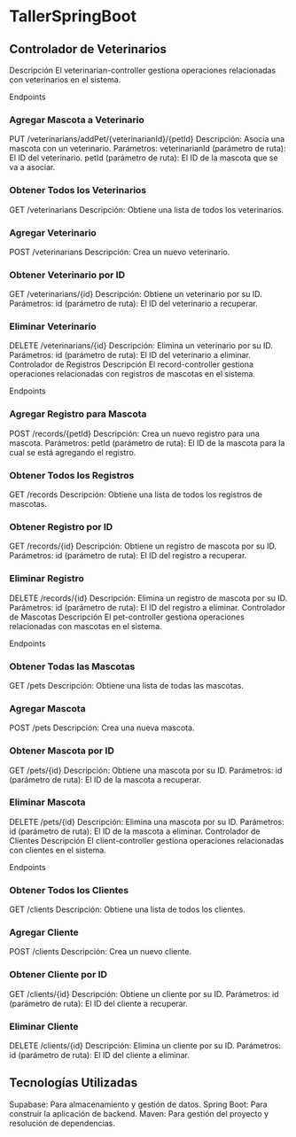 # TallerSpringBoot
## Controlador de Veterinarios
Descripción
El veterinarian-controller gestiona operaciones relacionadas con veterinarios en el sistema.

Endpoints
### Agregar Mascota a Veterinario
   PUT /veterinarians/addPet/{veterinarianId}/{petId}
   Descripción: Asocia una mascota con un veterinario.
   Parámetros:
   veterinarianId (parámetro de ruta): El ID del veterinario.
   petId (parámetro de ruta): El ID de la mascota que se va a asociar. 
   ### Obtener Todos los Veterinarios
   GET /veterinarians
   Descripción: Obtiene una lista de todos los veterinarios.
   ### Agregar Veterinario
   POST /veterinarians
   Descripción: Crea un nuevo veterinario.
   ### Obtener Veterinario por ID
   GET /veterinarians/{id}
   Descripción: Obtiene un veterinario por su ID.
   Parámetros:
   id (parámetro de ruta): El ID del veterinario a recuperar.
   ### Eliminar Veterinario
   DELETE /veterinarians/{id}
   Descripción: Elimina un veterinario por su ID.
   Parámetros:
   id (parámetro de ruta): El ID del veterinario a eliminar.
   Controlador de Registros
   Descripción
   El record-controller gestiona operaciones relacionadas con registros de mascotas en el sistema.

Endpoints
### Agregar Registro para Mascota
   POST /records/{petId}
   Descripción: Crea un nuevo registro para una mascota.
   Parámetros:
   petId (parámetro de ruta): El ID de la mascota para la cual se está agregando el registro.
   ### Obtener Todos los Registros
   GET /records
   Descripción: Obtiene una lista de todos los registros de mascotas.
   ### Obtener Registro por ID
   GET /records/{id}
   Descripción: Obtiene un registro de mascota por su ID.
   Parámetros:
   id (parámetro de ruta): El ID del registro a recuperar.
   ### Eliminar Registro
   DELETE /records/{id}
   Descripción: Elimina un registro de mascota por su ID.
   Parámetros:
   id (parámetro de ruta): El ID del registro a eliminar.
   Controlador de Mascotas
   Descripción
   El pet-controller gestiona operaciones relacionadas con mascotas en el sistema.

Endpoints
### Obtener Todas las Mascotas
   GET /pets
   Descripción: Obtiene una lista de todas las mascotas.
   ### Agregar Mascota
   POST /pets
   Descripción: Crea una nueva mascota.
   ### Obtener Mascota por ID
   GET /pets/{id}
   Descripción: Obtiene una mascota por su ID.
   Parámetros:
   id (parámetro de ruta): El ID de la mascota a recuperar.
   ### Eliminar Mascota
   DELETE /pets/{id}
   Descripción: Elimina una mascota por su ID.
   Parámetros:
   id (parámetro de ruta): El ID de la mascota a eliminar.
   Controlador de Clientes
   Descripción
   El client-controller gestiona operaciones relacionadas con clientes en el sistema.

Endpoints
### Obtener Todos los Clientes
   GET /clients
   Descripción: Obtiene una lista de todos los clientes.
   ### Agregar Cliente
   POST /clients
   Descripción: Crea un nuevo cliente.
   ### Obtener Cliente por ID
   GET /clients/{id}
   Descripción: Obtiene un cliente por su ID.
   Parámetros:
   id (parámetro de ruta): El ID del cliente a recuperar.
   ### Eliminar Cliente
   DELETE /clients/{id}
   Descripción: Elimina un cliente por su ID.
   Parámetros:
   id (parámetro de ruta): El ID del cliente a eliminar.
   ## Tecnologías Utilizadas
   Supabase: Para almacenamiento y gestión de datos.
   Spring Boot: Para construir la aplicación de backend.
   Maven: Para gestión del proyecto y resolución de dependencias.
